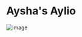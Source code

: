# Aysha's Aylio


![image](https://user-images.githubusercontent.com/45158487/122986531-310ac080-d3bd-11eb-8cbd-ef98b1fe718b.png)
